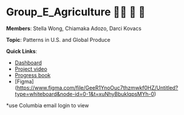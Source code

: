 # Group_E_Agriculture 👨‍🌾 🚜 🌽

**Members**: Stella Wong, Chiamaka Adozo, Darci Kovacs

**Topic**: Patterns in U.S. and Global Produce

**Quick Links**:

* [Dashboard](__)
* [Project video](___)
* [Progress book](https://docs.google.com/document/u/1/d/1QGIRzymcTBs2cBWV2_wahIScp9pbtXn4VGNOQ1qPTIM/edit)
* [Figma] (https://www.figma.com/file/GeeR1YnoOuc7thzmwkf0HZ/Untitled?type=whiteboard&node-id=0-1&t=xuNhyBbuklqpsMYh-0)

*use Columbia email login to view


